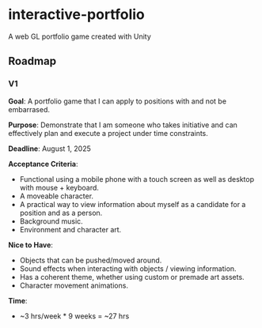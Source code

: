 # interactive-portfolio
A web GL portfolio game created with Unity

## Roadmap
### V1
__Goal__: A portfolio game that I can apply to positions with and not be embarrased. 

__Purpose__: Demonstrate that I am someone who takes initiative and can effectively plan and execute a project under time constraints.

__Deadline__: August 1, 2025

__Acceptance Criteria__:
- Functional using a mobile phone with a touch screen as well as desktop with mouse + keyboard.
- A moveable character.
- A practical way to view information about myself as a candidate for a position and as a person.
- Background music.
- Environment and character art.

__Nice to Have__:
- Objects that can be pushed/moved around.
- Sound effects when interacting with objects / viewing information.
- Has a coherent theme, whether using custom or premade art assets.
- Character movement animations.

__Time__:
- ~3 hrs/week * 9 weeks = ~27 hrs
